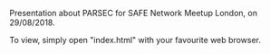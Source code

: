 Presentation about PARSEC for SAFE Network Meetup London, on 29/08/2018.

To view, simply open "index.html" with your favourite web browser.
